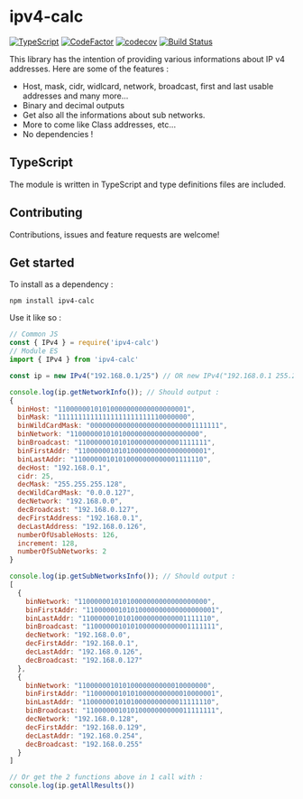 # ipv4-calc

[![TypeScript](https://badgen.net/badge/icon/typescript?icon=typescript&label)](https://typescriptlang.org) [![CodeFactor](https://www.codefactor.io/repository/github/alexandre-dos-reis/ipv4-calc/badge)](https://www.codefactor.io/repository/github/alexandre-dos-reis/ipv4-calc) [![codecov](https://codecov.io/gh/alexandre-dos-reis/ipv4-network-calculator/branch/main/graph/badge.svg?token=4HG9MWWFKO)](https://codecov.io/gh/alexandre-dos-reis/ipv4-network-calculator) [![Build Status](https://drone.reges.fr/api/badges/alexandre-dos-reis/ipv4-network-calculator/status.svg?ref=refs/heads/main)](https://drone.reges.fr/alexandre-dos-reis/ipv4-network-calculator)

This library has the intention of providing various informations about IP v4 addresses. Here are some of the features :

- Host, mask, cidr, widlcard, network, broadcast, first and last usable addresses and many more...
- Binary and decimal outputs
- Get also all the informations about sub networks.
- More to come like Class addresses, etc...
- No dependencies !

## TypeScript

The module is written in TypeScript and type definitions files are included.

## Contributing

Contributions, issues and feature requests are welcome!

## Get started

To install as a dependency :

```
npm install ipv4-calc
```

Use it like so :

```js
// Common JS
const { IPv4 } = require('ipv4-calc') 
// Module ES
import { IPv4 } from 'ipv4-calc'

const ip = new IPv4("192.168.0.1/25") // OR new IPv4("192.168.0.1 255.255.255.128")

console.log(ip.getNetworkInfo()); // Should output :
{
  binHost: "11000000101010000000000000000001",
  binMask: "11111111111111111111111110000000",
  binWildCardMask: "00000000000000000000000001111111",
  binNetwork: "11000000101010000000000000000000",
  binBroadcast: "11000000101010000000000001111111",
  binFirstAddr: "11000000101010000000000000000001",
  binLastAddr: "11000000101010000000000001111110",
  decHost: "192.168.0.1",
  cidr: 25,
  decMask: "255.255.255.128",
  decWildCardMask: "0.0.0.127",
  decNetwork: "192.168.0.0",
  decBroadcast: "192.168.0.127",
  decFirstAddress: "192.168.0.1",
  decLastAddress: "192.168.0.126",
  numberOfUsableHosts: 126,
  increment: 128,
  numberOfSubNetworks: 2
}

console.log(ip.getSubNetworksInfo()); // Should output :
[
  {
    binNetwork: "11000000101010000000000000000000",
    binFirstAddr: "11000000101010000000000000000001",
    binLastAddr: "11000000101010000000000001111110",
    binBroadcast: "11000000101010000000000001111111",
    decNetwork: "192.168.0.0",
    decFirstAddr: "192.168.0.1",
    decLastAddr: "192.168.0.126",
    decBroadcast: "192.168.0.127"
  },
  {
    binNetwork: "11000000101010000000000010000000",
    binFirstAddr: "11000000101010000000000010000001",
    binLastAddr: "11000000101010000000000011111110",
    binBroadcast: "11000000101010000000000011111111",
    decNetwork: "192.168.0.128",
    decFirstAddr: "192.168.0.129",
    decLastAddr: "192.168.0.254",
    decBroadcast: "192.168.0.255"
  }
]

// Or get the 2 functions above in 1 call with :
console.log(ip.getAllResults())
```
